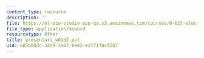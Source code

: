 ```yaml
---
content_type: resource
description: ''
file: https://ol-ocw-studio-app-qa.s3.amazonaws.com/courses/8-02t-electricity-and-magnetism-spring-2005/a85b88dc34d01a83be82e2f71fbcf2b7_presentati_w01d2.ppt
file_type: application/msword
resourcetype: Other
title: presentati_w01d2.ppt
uid: a85b88dc-34d0-1a83-be82-e2f71fbcf2b7
---
```

